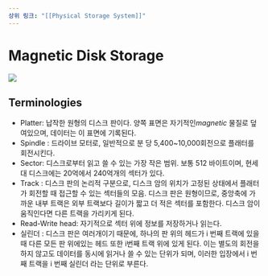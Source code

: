 ```yaml
---
상위 링크: "[[Physical Storage System]]"
---
```

# Magnetic Disk Storage
![](https://i.imgur.com/fdBFD36.png)

## Terminologies
* Platter: 납작한 원형의 디스크 판이다. 양쪽 표면은 자기적인*magnetic* 물질로 덮여있으며, 데이터는 이 표면에 기록된다. 
* Spindle : 드라이브 모터로, 일반적으로 분 당 5,400~10,000회전으로 플래터를 회전시킨다.
* Sector: 디스크로부터 읽고 쓸 수 있는 가장 작은 범위. 보통 512 바이트이며, 현세대 디스크에는 20억에서 240억개의 섹터가 있다.
* Track : 디스크 판의 논리적 구분으로, 디스크 암의 위치가 고정된 상태에서 플래터가 회전할 때 접근할 수 있는 섹터들의 모음. 디스크 판은 원형이므로, 중앙축에 가까운 내부 트랙은 외부 트랙보다 길이가 짧고 더 적은 섹터를 포함한다. 디스크 암이 움직인다면 다른 트랙을 가리키게 된다.
* Read-Write head: 자기적으로 섹터 위에 정보를 저장하거나 읽는다.
* 실린더 : 디스크 판은 여러개이기 때문에, 하나의 판 위의 헤드가 i 번째 트랙에 있을 때 다른 모든 판 위에있는 헤드 또한 i번째 트랙 위에 있게 된다. 이는 별도의 회전을 하지 않고도 데이터를 동시에 읽거나 쓸 수 있는 단위가 되며, 이러한 입장에서 i 번째 트랙을 i 번째 실린더 라는 단위로 부른다.
